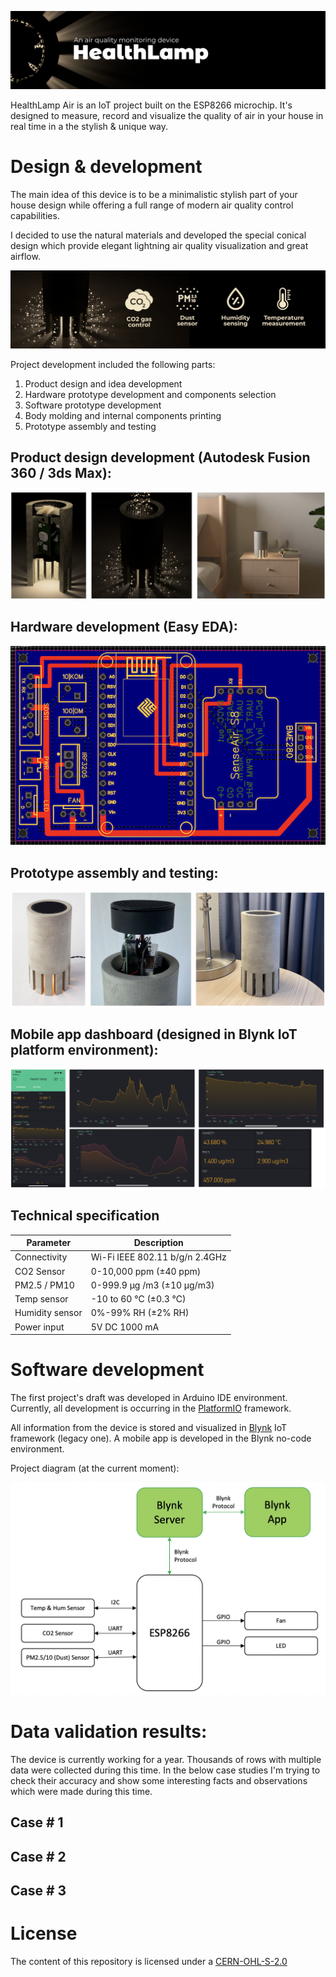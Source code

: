 ![Intro](https://github.com/rodionpotachin/iot-air-quality-healthlamp-project/blob/master/img/Intro.png?raw=true)

HealthLamp Air is an IoT project built on the ESP8266 microchip. It's designed to measure, record and visualize the quality of air in your house in real time in a the stylish & unique way.

# Design & development

The main idea of this device is to be a minimalistic stylish part of your house design while offering a full range of modern air quality control capabilities.

I decided to use the natural materials and developed the special conical design which provide elegant lightning air quality visualization and great airflow.

![Features](https://github.com/rodionpotachin/iot-air-quality-healthlamp-project/blob/master/img/Features.png?raw=true)

Project development included the following parts:
1. Product design and idea development
2. Hardware prototype development and components selection
2. Software prototype development
3. Body molding and internal components printing
4. Prototype assembly and testing

## Product design development (Autodesk Fusion 360 / 3ds Max):

![Render1](https://github.com/rodionpotachin/iot-air-quality-healthlamp-project/blob/master/img/Render1.PNG?raw=true)

## Hardware development (Easy EDA):

![PCB](https://github.com/rodionpotachin/iot-air-quality-healthlamp-project/blob/master/img/PCB.png?raw=true)

## Prototype assembly and testing:

![MVP](https://github.com/rodionpotachin/iot-air-quality-healthlamp-project/blob/master/img/MVP.png?raw=true)

## Mobile app dashboard (designed in Blynk IoT platform environment):

![App](https://github.com/rodionpotachin/iot-air-quality-healthlamp-project/blob/master/img/App.png?raw=true)

## Technical specification

| Parameter  | Description  |
| ---------- | ------------ |
| Connectivity |Wi-Fi IEEE 802.11 b/g/n 2.4GHz|
| CO2 Sensor | 0-10,000 ppm (±40 ppm)|
| PM2.5 / PM10 | 0-999.9 μg /m3 (±10 μg/m3)|
| Temp sensor| -10 to 60 ℃ (±0.3 ℃)|
| Humidity sensor | 0%-99% RH (±2% RH)|
| Power input | 5V DC 1000 mA |

# Software development

The first project's draft was developed in Arduino IDE environment. Currently, all development is occurring in the [PlatformIO](https://platformio.org) framework.

All information from the device is stored and visualized in [Blynk](https://blynk.io) IoT framework (legacy one). A mobile app is developed in the Blynk no-code environment.

Project diagram (at the current moment):  

![ProjectDiagram](https://github.com/rodionpotachin/iot-air-quality-healthlamp-project/blob/master/img/ProjectDiagram.png?raw=true)

# Data validation results:

The device is currently working for a year. Thousands of rows with multiple data were collected during this time.
In the below case studies I'm trying to check their accuracy and show some interesting facts and observations which were made during this time.

## Case # 1

## Case # 2

## Case # 3

# License

The content of this repository is licensed under a [CERN-OHL-S-2.0](https://cern-ohl.web.cern.ch)
